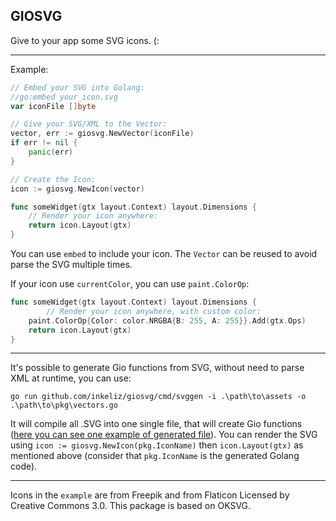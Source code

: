 GIOSVG
-----

Give to your app some SVG icons. (:

------------

Example:

```go
// Embed your SVG into Golang:
//go:embed your_icon.svg
var iconFile []byte

// Give your SVG/XML to the Vector:
vector, err := giosvg.NewVector(iconFile)
if err != nil {
	panic(err)
}

// Create the Icon:
icon := giosvg.NewIcon(vector)

func someWidget(gtx layout.Context) layout.Dimensions {
	// Render your icon anywhere:
	return icon.Layout(gtx)
}
```

You can use `embed` to include your icon. The `Vector` can be reused to avoid parse the SVG multiple times.

If your icon use `currentColor`, you can use `paint.ColorOp`:

```go
func someWidget(gtx layout.Context) layout.Dimensions {
    	// Render your icon anywhere, with custom color:
	paint.ColorOp{Color: color.NRGBA{B: 255, A: 255}}.Add(gtx.Ops)
	return icon.Layout(gtx)
}
```

-----------

It's possible to generate Gio functions from SVG, without need to parse XML at runtime, you can use:

```
go run github.com/inkeliz/giosvg/cmd/svggen -i .\path\to\assets -o .\path\to\pkg\vectors.go
```

It will compile all .SVG into one single file, that will create Gio functions ([here you can see one example of generated file](https://github.com/inkeliz/giosvg/blob/4c5a5409fe5bc9f5cd8680eb87d0d6c2ff148d6d/example/school-bus.go)). You can render the SVG using `icon := giosvg.NewIcon(pkg.IconName)` then `icon.Layout(gtx)` as mentioned above (consider that `pkg.IconName` is the generated Golang code).

------------

Icons in the `example` are from Freepik and from Flaticon Licensed by Creative Commons 3.0. This package
is based on OKSVG.
